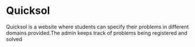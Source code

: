 # Quicksol
Quicksol is a website where students can specify their problems in different domains provided.The admin keeps track of problems being registered and solved
